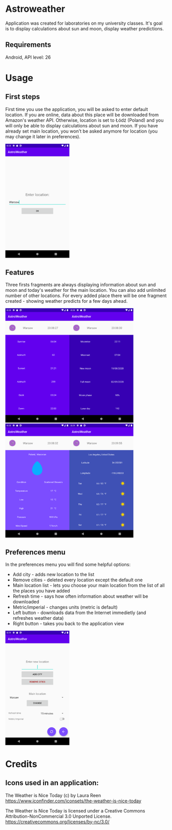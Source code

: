 # Astroweather
Application was created for laboratories on my university classes. 
It's goal is to display calculations about sun and moon, display weather predictions.

## Requirements
Android, API level: 26

# Usage 
## First steps
First time you use the application, you will be asked to enter default location. If you are online, data about this place will be downloaded from Amazon's weather API. Otherwise, location is set to Łódź (Poland) and you will only be able to display calculations about sun and moon. If you have already set main location, you won't be asked anymore for location (you may change it later in preferences).

<img src="screenshots/enter_location.png" width="200">

## Features
Three firsts fragments are always displaying information about sun and moon and today's weather for the main location. You can also add unlimited number of other locations. For every added place there will be one fragment created - showing weather predicts for a few days ahead.

<img src="screenshots/sun.png" width="200"><img src="screenshots/moon.png" width="200"><img src="screenshots/main_location.png" width="200"><img src="screenshots/imperial.png" width="200">

## Preferences menu
In the preferences menu you will find some helpful options:
* Add city - adds new location to the list
* Remove cities - deleted every location except the default one 
* Main location list - lets you choose your main location from the list of all the places you have added 
* Refresh time - says how often information about weather will be downloaded
* Metric/imperial - changes units (metric is default)
* Left button - downloads data from the Internet immedietly (and refreshes weather data)
* Right button - takes you back to the application view

<img src="screenshots/preferences.png" width="200">

# Credits

## Icons used in an application:
The Weather is Nice Today (c) by Laura Reen
https://www.iconfinder.com/iconsets/the-weather-is-nice-today

The Weather is Nice Today is licensed under a
Creative Commons Attribution-NonCommercial 3.0 Unported License.
https://creativecommons.org/licenses/by-nc/3.0/
